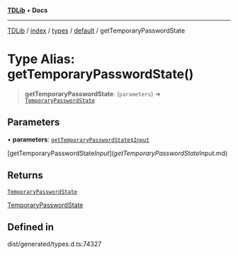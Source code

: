 [**TDLib**](../../../../../../README.md) • **Docs**

***

[TDLib](../../../../../../modules.md) / [index](../../../../../README.md) / [types](../../../README.md) / [default](../README.md) / getTemporaryPasswordState

# Type Alias: getTemporaryPasswordState()

> **getTemporaryPasswordState**: (`parameters`) => [`TemporaryPasswordState`](TemporaryPasswordState.md)

## Parameters

• **parameters**: [`getTemporaryPasswordState$Input`](getTemporaryPasswordState$Input.md)

[getTemporaryPasswordState$Input](getTemporaryPasswordState$Input.md)

## Returns

[`TemporaryPasswordState`](TemporaryPasswordState.md)

[TemporaryPasswordState](TemporaryPasswordState.md)

## Defined in

dist/generated/types.d.ts:74327
